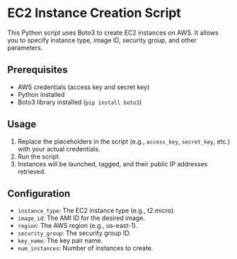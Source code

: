 # EC2 Instance Creation Script

This Python script uses Boto3 to create EC2 instances on AWS. It allows you to specify instance type, image ID, security group, and other parameters.

## Prerequisites
- AWS credentials (access key and secret key)
- Python installed
- Boto3 library installed (`pip install boto3`)

## Usage
1. Replace the placeholders in the script (e.g., `access_key`, `secret_key`, etc.) with your actual credentials.
2. Run the script.
3. Instances will be launched, tagged, and their public IP addresses retrieved.

## Configuration
- `instance_type`: The EC2 instance type (e.g., t2.micro).
- `image_id`: The AMI ID for the desired image.
- `region`: The AWS region (e.g., us-east-1).
- `security_group`: The security group ID.
- `key_name`: The key pair name.
- `num_instances`: Number of instances to create.




